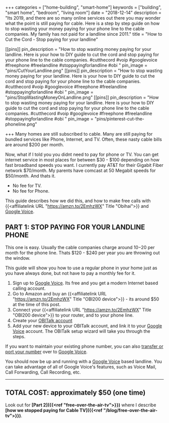 +++
categories = ["home-building", "smart-home"]
keywords = ["building", "smart home", "bedroom", "living room"]
date = "2018-12-14"
description = "Its 2019, and there are so many online services out there you may wonder what the point is still paying for cable.  Here is a step by step guide on how to stop wasting your money paying for your phone line to the cable companies. My family has not paid for a landline since 2011."
title = "How to Cut the Cord - Stop paying for your landline"

[[pins]]
pin_description = "How to stop wasting money paying for your landline. Here is your how to DIY guide to cut the cord and stop paying for your phone line to the cable companies. #cutthecord #voip #googlevoice #freephone #freelandline #stoppayingforlandline #obi "
pin_image = "pins/CutYourLandline.png"
[[pins]]
pin_description = "How to stop wasting money paying for your landline. Here is your how to DIY guide to cut the cord and stop paying for your phone line to the cable companies. #cutthecord #voip #googlevoice #freephone #freelandline #stoppayingforlandline #obi "
pin_image = "pins/StopWastingMoneyOnLandline.png"
[[pins]]
pin_description = "How to stop wasting money paying for your landline. Here is your how to DIY guide to cut the cord and stop paying for your phone line to the cable companies. #cutthecord #voip #googlevoice #freephone #freelandline #stoppayingforlandline #obi "
pin_image = "pins/pinterest-cut-the-phoneline.png"

+++
Many homes are still subscribed to cable.  Many are still paying for bundled services like Phone, Internet, and TV.  Often, these nasty cable bills are around $200 per month.

Now, what if I told you you didnt need to pay for phone or TV.  You can get internet service in most places for between $30 - $100 depending on how fast broadband speeds you want.  I currently pay AT&T for their Gigabit Fiber network $70/month.  My parents have comcast at 50 Megabit speeds for $50/month.  And thats it.  

* No fee for TV.  
* No fee for Phone.

This guide describes how we did this, and how to make free calls with {{<affiliatelink URL "https://amzn.to/2EmhzWX" Title "Obihai">}} and [Google Voice](https://voice.google.com).


PART 1: STOP PAYING FOR YOUR LANDLINE PHONE
-------------------------------------------

This one is easy.  Usually the cable companies charge around $10-$20 per month for the phone line.  Thats $120 - $240 per year you are throwing out the window.

This guide will show you how to use a regular phone in your home just as you have always done, but not have to pay a monthly fee for it.

1.  Sign up to [Google Voice](https://voice.google.com).  Its free and you get a modern Internet based calling account.
2.  Go to Amazon and buy an {{<affiliatelink URL "https://amzn.to/2EmhzWX" Title "OBI200 device">}} - its around $50 at the time of this post.
3.  Connect your {{<affiliatelink URL "https://amzn.to/2EmhzWX" Title "OBI200 device">}} to your router, and to your phone line.
4.  Create your [OBITalk account](https://www.obitalk.com)
5.  Add your new device to your OBITalk account, and link it to your [Google Voice](https://voice.google.com) account.  The OBITalk setup wizard will take you through the steps.

If you want to maintain your existing phone number, you can also [transfer or port your number](https://support.google.com/voice/answer/1065667?hl=en) over to [Google Voice](https://voice.google.com).

You should now be up and running with a [Google Voice](https://voice.google.com) based landline.  You can take advantage of all of Google Voice's features, such as Voice Mail, Call Forwarding, Call Recording, etc.


---------------------------
TOTAL COST: approximately $50 (one time)
---------------------------

Look out for **[Part 2]({{<ref "free-over-the-air-tv">}})** where I describe **[how we stopped paying for Cable TV]({{<ref "/blog/free-over-the-air-tv">}})**.